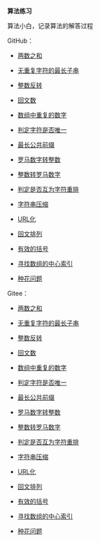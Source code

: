 **算法练习**

算法小白，记录算法的解答过程

GitHub：

* [两数之和](https://github.com/zjhpure/algorithmPractice/tree/master/src/main/java/org/pure/algorithm/twoSum/title.md)

* [无重复字符的最长子串](https://github.com/zjhpure/algorithmPractice/tree/master/src/main/java/org/pure/algorithm/longestSubstring/title.md)

* [整数反转](https://github.com/zjhpure/algorithmPractice/tree/master/src/main/java/org/pure/algorithm/palindromeNum/title.md)

* [回文数](https://github.com/zjhpure/algorithmPractice/tree/master/src/main/java/org/pure/algorithm/intReverse/title.md)

* [数组中重复的数字](https://github.com/zjhpure/algorithmPractice/tree/master/src/main/java/org/pure/algorithm/repeatNum/title.md)

* [判定字符是否唯一](https://github.com/zjhpure/algorithmPractice/tree/master/src/main/java/org/pure/algorithm/strIsUnique/title.md)

* [最长公共前缀](https://github.com/zjhpure/algorithmPractice/tree/master/src/main/java/org/pure/algorithm/longestCommonPre/title.md)

* [罗马数字转整数](https://github.com/zjhpure/algorithmPractice/tree/master/src/main/java/org/pure/algorithm/romanToInt/title.md)

* [整数转罗马数字](https://github.com/zjhpure/algorithmPractice/tree/master/src/main/java/org/pure/algorithm/intToRoman/title.md)

* [判定是否互为字符重排](https://github.com/zjhpure/algorithmPractice/tree/master/src/main/java/org/pure/algorithm/stringRepeatPermutation/title.md)

* [字符串压缩](https://github.com/zjhpure/algorithmPractice/tree/master/src/main/java/org/pure/algorithm/stringCompress/title.md)

* [URL化](https://github.com/zjhpure/algorithmPractice/tree/master/src/main/java/org/pure/algorithm/stringToUrl/title.md)

* [回文排列](https://github.com/zjhpure/algorithmPractice/tree/master/src/main/java/org/pure/algorithm/palindromePermutation/title.md)

* [有效的括号](https://github.com/zjhpure/algorithmPractice/tree/master/src/main/java/org/pure/algorithm/validParentheses/title.md)

* [寻找数组的中心索引](https://github.com/zjhpure/algorithmPractice/tree/master/src/main/java/org/pure/algorithm/findPivotIndex/title.md)

* [种花问题](https://github.com/zjhpure/algorithmPractice/tree/master/src/main/java/org/pure/algorithm/canPlaceFlowers/title.md)

Gitee：

* [两数之和](https://gitee.com/zjhpure/algorithm-practice/tree/master/src/main/java/org/pure/algorithm/twoSum/title.md)

* [无重复字符的最长子串](https://gitee.com/zjhpure/algorithm-practice/tree/master/src/main/java/org/pure/algorithm/longestSubstring/title.md)

* [整数反转](https://gitee.com/zjhpure/algorithm-practice/tree/master/src/main/java/org/pure/algorithm/palindromeNum/title.md)

* [回文数](https://gitee.com/zjhpure/algorithm-practice/tree/master/src/main/java/org/pure/algorithm/intReverse/title.md)

* [数组中重复的数字](https://gitee.com/zjhpure/algorithm-practice/tree/master/src/main/java/org/pure/algorithm/repeatNum/title.md)

* [判定字符是否唯一](https://gitee.com/zjhpure/algorithm-practice/tree/master/src/main/java/org/pure/algorithm/strIsUnique/title.md)

* [最长公共前缀](https://gitee.com/zjhpure/algorithm-practice/tree/master/src/main/java/org/pure/algorithm/longestCommonPre/title.md)

* [罗马数字转整数](https://gitee.com/zjhpure/algorithm-practice/tree/master/src/main/java/org/pure/algorithm/romanToInt/title.md)

* [整数转罗马数字](https://gitee.com/zjhpure/algorithm-practice/tree/master/src/main/java/org/pure/algorithm/intToRoman/title.md)

* [判定是否互为字符重排](https://gitee.com/zjhpure/algorithm-practice/tree/master/src/main/java/org/pure/algorithm/stringRepeatPermutation/title.md)

* [字符串压缩](https://gitee.com/zjhpure/algorithm-practice/tree/master/src/main/java/org/pure/algorithm/stringCompress/title.md)

* [URL化](https://gitee.com/zjhpure/algorithm-practice/tree/master/src/main/java/org/pure/algorithm/stringToUrl/title.md)

* [回文排列](https://gitee.com/zjhpure/algorithm-practice/tree/master/src/main/java/org/pure/algorithm/palindromePermutation/title.md)

* [有效的括号](https://gitee.com/zjhpure/algorithm-practice/tree/master/src/main/java/org/pure/algorithm/validParentheses/title.md)

* [寻找数组的中心索引](https://gitee.com/zjhpure/algorithm-practice/tree/master/src/main/java/org/pure/algorithm/findPivotIndex/title.md)

* [种花问题](https://gitee.com/zjhpure/algorithm-practice/tree/master/src/main/java/org/pure/algorithm/canPlaceFlowers/title.md)

